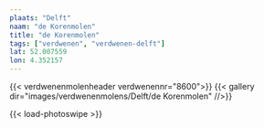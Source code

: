 ```yaml
---
plaats: "Delft"
naam: "de Korenmolen"
title: "de Korenmolen"
tags: ["verdwenen", "verdwenen-delft"]
lat: 52.007559 
lon: 4.352157
---
```

{{< verdwenenmolenheader verdwenennr="8600">}}
{{< gallery dir="images/verdwenenmolens/Delft/de Korenmolen" //>}}

{{< load-photoswipe >}}